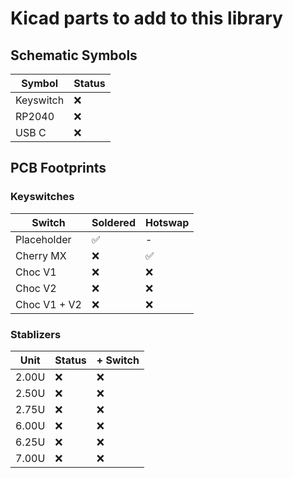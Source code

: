 # Kicad parts to add to this library

## Schematic Symbols

| Symbol | Status |
|---|---|
| Keyswitch | ❌ |
| RP2040 | ❌ |
| USB C | ❌ |

## PCB Footprints

### Keyswitches

| Switch | Soldered | Hotswap |
|---|---|---|
| Placeholder | ✅ | - |
| Cherry MX | ❌ | ✅ |
| Choc V1 | ❌ | ❌ |
| Choc V2 | ❌ | ❌ |
| Choc V1 + V2 | ❌ | ❌ |

### Stablizers

| Unit | Status | + Switch |
|---|---|---|
| 2.00U | ❌ | ❌ |
| 2.50U | ❌ | ❌ |
| 2.75U | ❌ | ❌ |
| 6.00U | ❌ | ❌ |
| 6.25U | ❌ | ❌ |
| 7.00U | ❌ | ❌ |
